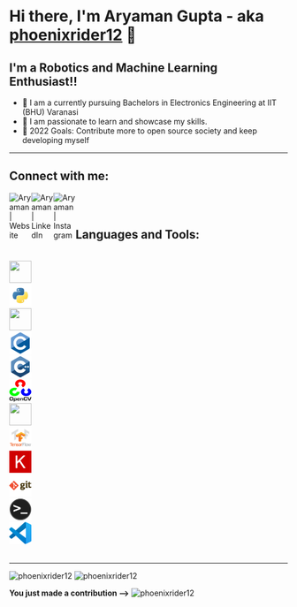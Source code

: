 <h1> Hi there, I'm Aryaman Gupta - aka <a href="https://github.com/phoenixrider12">phoenixrider12<a> 👋 </h1>


## I'm a Robotics and Machine Learning Enthusiast!! 

- 🔭 I am a currently pursuing Bachelors in Electronics Engineering at IIT (BHU) Varanasi
- 🌱 I am passionate to learn and showcase my skills.
- 🥅 2022 Goals: Contribute more to open source society and keep developing myself
<!-- - ⚡ My Hobbies: I love to draw and design. -->

<hr>

<!-- <h3 align="left"> Connect with me: </h3> -->
## Connect with me:


[<img align="left"  alt="Aryaman | Website" width="40px" src="https://img.icons8.com/color/48/000000/gmail-new.png" />][Mail]
[<img align="left" alt="Aryaman | LinkedIn" width="40px" src="https://raw.githubusercontent.com/rahuldkjain/github-profile-readme-generator/master/src/images/icons/Social/linked-in-alt.svg" />][linkedin]
[<img align="left" alt="Aryaman | Instagram" width="40px" src="https://raw.githubusercontent.com/rahuldkjain/github-profile-readme-generator/master/src/images/icons/Social/instagram.svg" />][instagram]

 
[Mail]: mailto:aryaman.gupta.ece20@itbhu.ac.in
[course]: https://www.iitbhu.ac.in/dept/ece
[instagram]:https://www.instagram.com/_aryaman_gupta_/
[linkedin]: https://www.linkedin.com/in/aryaman1210/
 
 <br>
 <br>
 
<!-- <h3 align="left"> Languages and Tools: </h3> -->
## Languages and Tools:



<code>
<img src="https://www.vectorlogo.zone/logos/pytorch/pytorch-icon.svg" width="40" height="40"/>
<img src="https://github.com/github/explore/raw/main/topics/python/python.png" width="40" height="40" /> 
<img src="https://answers.ros.org/upfiles/14554624266871161.png" width="40" height="40" />
<img src="https://raw.githubusercontent.com/devicons/devicon/master/icons/c/c-original.svg" width="40" height="40"/>
<img src="https://github.com/github/explore/raw/main/topics/cpp/cpp.png" width="40" height="40" /> 
<img src="https://github.com/github/explore/raw/main/topics/opencv/opencv.png" width="40" height="40" />
<img src="https://gym.openai.com/assets/dist/home/header/home-icon-54c30e2345.svg" width="40" height="40" />
<img src="https://github.com/github/explore/raw/main/topics/tensorflow/tensorflow.png" width="40" height="40" />
<img src="https://github.com/github/explore/blob/main/topics/keras/keras.png" width="40" height="40" />
<img src="https://raw.githubusercontent.com/github/explore/80688e429a7d4ef2fca1e82350fe8e3517d3494d/topics/git/git.png" width="40" height="40"/>
<img src="https://raw.githubusercontent.com/github/explore/80688e429a7d4ef2fca1e82350fe8e3517d3494d/topics/terminal/terminal.png" width="40" height="40"/>
<img src="https://raw.githubusercontent.com/github/explore/80688e429a7d4ef2fca1e82350fe8e3517d3494d/topics/visual-studio-code/visual-studio-code.png" width="40" height="40"/>
</code>

<br/>
<hr>

<!-- ![Aryaman's github stats](https://github-readme-stats.vercel.app/api?username=phoenixrider12&show_icons=true&theme=tokyonight&count_private=true&show_icons=true) -->

<img src="https://github-readme-stats.vercel.app/api?username=phoenixrider12&show_icons=true&theme=tokyonight&count_private=true&show_icons=true" alt="phoenixrider12" />

<img src="https://github-readme-stats.vercel.app/api/top-langs?username=phoenixrider12&show_icons=true&theme=tokyonight&locale=en&layout=compact" alt="phoenixrider12" />


**You just made a contribution -->**
<img src="https://komarev.com/ghpvc/?username=phoenixrider12&label=Profile%20views&color=0e75b6&style=flat" alt="phoenixrider12" />